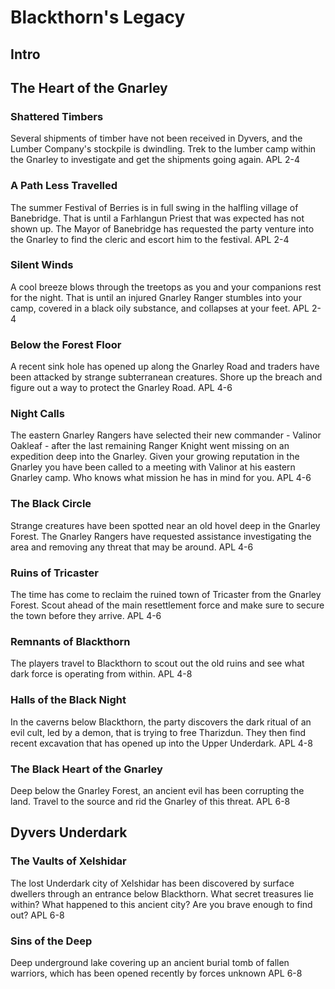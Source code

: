 # Blackthorn's Legacy

## Intro

## The Heart of the Gnarley

### Shattered Timbers
Several shipments of timber have not been received in Dyvers, and the Lumber Company's stockpile is dwindling. Trek to the lumber camp within the Gnarley to investigate and get the shipments going again.
APL 2-4

### A Path Less Travelled
The summer Festival of Berries is in full swing in the halfling village of Banebridge. That is until a Farhlangun Priest that was expected has not shown up. The Mayor of Banebridge has requested the party venture into the Gnarley to find the cleric and escort him to the festival.
APL 2-4

### Silent Winds
A cool breeze blows through the treetops as you and your companions rest for the night. That is until an injured Gnarley Ranger stumbles into your camp, covered in a black oily substance, and collapses at your feet.
APL 2-4

### Below the Forest Floor
A recent sink hole has opened up along the Gnarley Road and traders have been attacked by strange subterranean creatures. Shore up the breach and figure out a way to protect the Gnarley Road.
APL 4-6

### Night Calls
The eastern Gnarley Rangers have selected their new commander - Valinor Oakleaf - after the last remaining Ranger Knight went missing on an expedition deep into the Gnarley. Given your growing reputation in the Gnarley you have been called to a meeting with Valinor at his eastern Gnarley camp. Who knows what mission he has in mind for you.
APL 4-6

### The Black Circle
Strange creatures have been spotted near an old hovel deep in the Gnarley Forest. The Gnarley Rangers have requested assistance investigating the area and removing any threat that may be around.
APL 4-6

### Ruins of Tricaster
The time has come to reclaim the ruined town of Tricaster from the Gnarley Forest. Scout ahead of the main resettlement force and make sure to secure the town before they arrive.
APL 4-6

### Remnants of Blackthorn
The players travel to Blackthorn to scout out the old ruins and see what dark force is operating from within.
APL 4-8

### Halls of the Black Night
In the caverns below Blackthorn, the party discovers the dark ritual of an evil cult, led by a demon, that is trying to free Tharizdun. They then find recent excavation that has opened up into the Upper Underdark.
APL 4-8

### The Black Heart of the Gnarley 
Deep below the Gnarley Forest, an ancient evil has been corrupting the land. Travel to the source and rid the Gnarley of this threat.
APL 6-8

## Dyvers Underdark

### The Vaults of Xelshidar
The lost Underdark city of Xelshidar has been discovered by surface dwellers through an entrance below Blackthorn. What secret treasures lie within? What happened to this ancient city? Are you brave enough to find out?
APL 6-8

### Sins of the Deep
Deep underground lake covering up an ancient burial tomb of fallen warriors, which has been opened recently by forces unknown
APL 6-8
